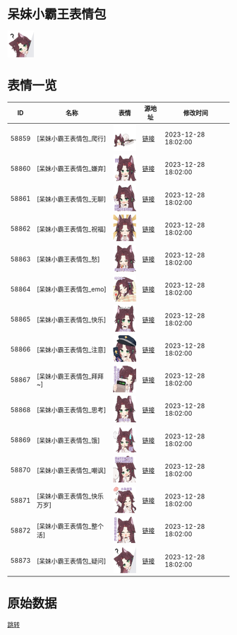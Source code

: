 # 呆妹小霸王表情包

<img src="./cover.png" height="60" alt="cover" />

# 表情一览

|ID|名称|表情|源地址|修改时间|
|----|----|----|----|----|
|58859|[呆妹小霸王表情包_爬行]|<img src="./pic/058859_%5B呆妹小霸王表情包_爬行%5D.png" height="60" alt="爬行"/>|[链接](https://i0.hdslb.com/bfs/garb/a45219da8e2af9d43834259dc6a26e956e7164d2.png)|2023-12-28 18:02:00|
|58860|[呆妹小霸王表情包_嫌弃]|<img src="./pic/058860_%5B呆妹小霸王表情包_嫌弃%5D.png" height="60" alt="嫌弃"/>|[链接](https://i0.hdslb.com/bfs/garb/61432fc332b45d6c867d4287f6db506300da50db.png)|2023-12-28 18:02:00|
|58861|[呆妹小霸王表情包_无聊]|<img src="./pic/058861_%5B呆妹小霸王表情包_无聊%5D.png" height="60" alt="无聊"/>|[链接](https://i0.hdslb.com/bfs/garb/13a09735b16ec13950871644eaf012b72a335dcc.png)|2023-12-28 18:02:00|
|58862|[呆妹小霸王表情包_祝福]|<img src="./pic/058862_%5B呆妹小霸王表情包_祝福%5D.png" height="60" alt="祝福"/>|[链接](https://i0.hdslb.com/bfs/garb/2ffd2feaa221528cef755f0c03e39aa797ad7f98.png)|2023-12-28 18:02:00|
|58863|[呆妹小霸王表情包_愁]|<img src="./pic/058863_%5B呆妹小霸王表情包_愁%5D.png" height="60" alt="愁"/>|[链接](https://i0.hdslb.com/bfs/garb/e18caf95093d075c5c166b28d4abd82a52bcc825.png)|2023-12-28 18:02:00|
|58864|[呆妹小霸王表情包_emo]|<img src="./pic/058864_%5B呆妹小霸王表情包_emo%5D.png" height="60" alt="emo"/>|[链接](https://i0.hdslb.com/bfs/garb/c2efb6d9681c12da8b29da7ffc522b666f157d38.png)|2023-12-28 18:02:00|
|58865|[呆妹小霸王表情包_快乐]|<img src="./pic/058865_%5B呆妹小霸王表情包_快乐%5D.png" height="60" alt="快乐"/>|[链接](https://i0.hdslb.com/bfs/garb/5aee68b7e8434a194c2425e044ba04a63185cd55.png)|2023-12-28 18:02:00|
|58866|[呆妹小霸王表情包_注意]|<img src="./pic/058866_%5B呆妹小霸王表情包_注意%5D.png" height="60" alt="注意"/>|[链接](https://i0.hdslb.com/bfs/garb/915295d6bf0a982cfbe3c1cb95158a28987ea3a4.png)|2023-12-28 18:02:00|
|58867|[呆妹小霸王表情包_拜拜~]|<img src="./pic/058867_%5B呆妹小霸王表情包_拜拜~%5D.png" height="60" alt="拜拜~"/>|[链接](https://i0.hdslb.com/bfs/garb/8f39ae50dcd6dddeea265f49cdf4c5ea9326d90c.png)|2023-12-28 18:02:00|
|58868|[呆妹小霸王表情包_思考]|<img src="./pic/058868_%5B呆妹小霸王表情包_思考%5D.png" height="60" alt="思考"/>|[链接](https://i0.hdslb.com/bfs/garb/1c9ceebc1e6a86de11a0049fb546fee348943905.png)|2023-12-28 18:02:00|
|58869|[呆妹小霸王表情包_饿]|<img src="./pic/058869_%5B呆妹小霸王表情包_饿%5D.png" height="60" alt="饿"/>|[链接](https://i0.hdslb.com/bfs/garb/f9fe71398dcbdc57d98ef75a2421e0a6de097878.png)|2023-12-28 18:02:00|
|58870|[呆妹小霸王表情包_嘲讽]|<img src="./pic/058870_%5B呆妹小霸王表情包_嘲讽%5D.png" height="60" alt="嘲讽"/>|[链接](https://i0.hdslb.com/bfs/garb/6862d6813a09cc97e283a4b6c3b9fe110399ea33.png)|2023-12-28 18:02:00|
|58871|[呆妹小霸王表情包_快乐万岁]|<img src="./pic/058871_%5B呆妹小霸王表情包_快乐万岁%5D.png" height="60" alt="快乐万岁"/>|[链接](https://i0.hdslb.com/bfs/garb/df7be010bf67079d225c2f5a69d085c041264313.png)|2023-12-28 18:02:00|
|58872|[呆妹小霸王表情包_整个活]|<img src="./pic/058872_%5B呆妹小霸王表情包_整个活%5D.png" height="60" alt="整个活"/>|[链接](https://i0.hdslb.com/bfs/garb/be424bc405fc9b0374b0f3c4f1a72c7ddd3862fa.png)|2023-12-28 18:02:00|
|58873|[呆妹小霸王表情包_疑问]|<img src="./pic/058873_%5B呆妹小霸王表情包_疑问%5D.png" height="60" alt="疑问"/>|[链接](https://i0.hdslb.com/bfs/garb/95d804ca677878b7482cb32f2cbe87a58d84b52e.png)|2023-12-28 18:02:00|

# 原始数据

[跳转](./raw.json)

